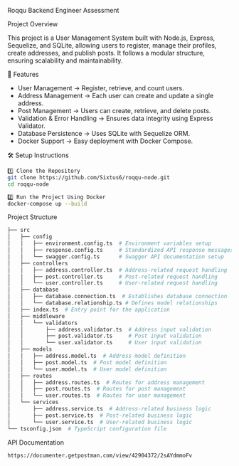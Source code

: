 Roqqu Backend Engineer Assessment

Project Overview

This project is a User Management System built with Node.js, Express, Sequelize, and SQLite, allowing users to register, manage their profiles, create addresses, and publish posts. It follows a modular structure, ensuring scalability and maintainability.

🚀 Features

- User Management → Register, retrieve, and count users.
- Address Management → Each user can create and update a single address.
- Post Management → Users can create, retrieve, and delete posts.
- Validation & Error Handling → Ensures data integrity using Express Validator.
- Database Persistence → Uses SQLite with Sequelize ORM.
- Docker Support → Easy deployment with Docker Compose.

🛠️ Setup Instructions

```sh
1️⃣ Clone the Repository
git clone https://github.com/Sixtus6/roqqu-node.git
cd roqqu-node
```

```sh
2️⃣ Run the Project Using Docker
docker-compose up --build
```

Project Structure

```sh
├── src
│   ├── config
│   │   ├── environment.config.ts  # Environment variables setup
│   │   ├── response.config.ts     # Standardized API response messages
│   │   └── swagger.config.ts      # Swagger API documentation setup
│   ├── controllers
│   │   ├── address.controller.ts  # Address-related request handling
│   │   ├── post.controller.ts     # Post-related request handling
│   │   └── user.controller.ts     # User-related request handling
│   ├── database
│   │   ├── database.connection.ts  # Establishes database connection
│   │   └── database.relationship.ts # Defines model relationships
│   ├── index.ts  # Entry point for the application
│   ├── middleware
│   │   └── validators
│   │       ├── address.validator.ts  # Address input validation
│   │       ├── post.validator.ts     # Post input validation
│   │       └── user.validator.ts     # User input validation
│   ├── models
│   │   ├── address.model.ts  # Address model definition
│   │   ├── post.model.ts  # Post model definition
│   │   └── user.model.ts  # User model definition
│   ├── routes
│   │   ├── address.routes.ts  # Routes for address management
│   │   ├── post.routes.ts  # Routes for post management
│   │   └── user.routes.ts  # Routes for user management
│   └── services
│       ├── address.service.ts  # Address-related business logic
│       ├── post.service.ts  # Post-related business logic
│       └── user.service.ts  # User-related business logic
└── tsconfig.json  # TypeScript configuration file
```

 API Documentation

 ```
 https://documenter.getpostman.com/view/42904372/2sAYdmmoFv
